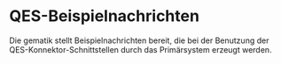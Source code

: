 # QES-Beispielnachrichten

Die gematik stellt Beispielnachrichten bereit, die bei der Benutzung der QES-Konnektor-Schnittstellen durch das Primärsystem erzeugt werden.
